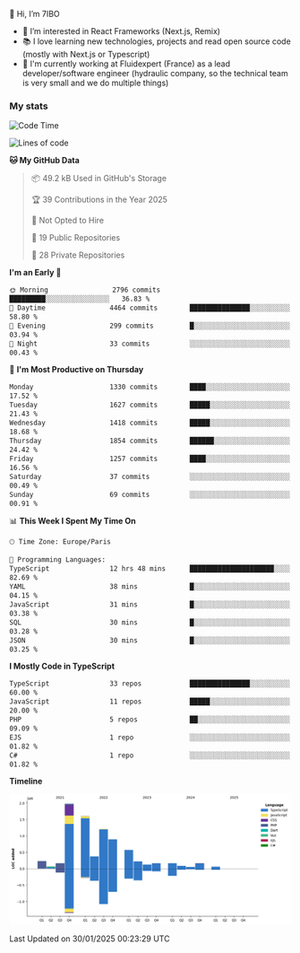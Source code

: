 👋 Hi, I’m 7IBO

- 👀 I’m interested in React Frameworks (Next.js, Remix)
- 📚 I love learning new technologies, projects and read open source code (mostly with Next.js or Typescript)
- 💼 I'm currently working at Fluidexpert (France) as a lead developer/software engineer (hydraulic company, so the technical team is very small and we do multiple things)

### My stats
<!--START_SECTION:waka-->
![Code Time](http://img.shields.io/badge/Code%20Time-985%20hrs%2053%20mins-blue)

![Lines of code](https://img.shields.io/badge/From%20Hello%20World%20I%27ve%20Written-8.1%20million%20lines%20of%20code-blue)

**🐱 My GitHub Data** 

> 📦 49.2 kB Used in GitHub's Storage 
 > 
> 🏆 39 Contributions in the Year 2025
 > 
> 🚫 Not Opted to Hire
 > 
> 📜 19 Public Repositories 
 > 
> 🔑 28 Private Repositories 
 > 
**I'm an Early 🐤** 

```text
🌞 Morning                2796 commits        █████████░░░░░░░░░░░░░░░░   36.83 % 
🌆 Daytime                4464 commits        ███████████████░░░░░░░░░░   58.80 % 
🌃 Evening                299 commits         █░░░░░░░░░░░░░░░░░░░░░░░░   03.94 % 
🌙 Night                  33 commits          ░░░░░░░░░░░░░░░░░░░░░░░░░   00.43 % 
```
📅 **I'm Most Productive on Thursday** 

```text
Monday                   1330 commits        ████░░░░░░░░░░░░░░░░░░░░░   17.52 % 
Tuesday                  1627 commits        █████░░░░░░░░░░░░░░░░░░░░   21.43 % 
Wednesday                1418 commits        █████░░░░░░░░░░░░░░░░░░░░   18.68 % 
Thursday                 1854 commits        ██████░░░░░░░░░░░░░░░░░░░   24.42 % 
Friday                   1257 commits        ████░░░░░░░░░░░░░░░░░░░░░   16.56 % 
Saturday                 37 commits          ░░░░░░░░░░░░░░░░░░░░░░░░░   00.49 % 
Sunday                   69 commits          ░░░░░░░░░░░░░░░░░░░░░░░░░   00.91 % 
```


📊 **This Week I Spent My Time On** 

```text
🕑︎ Time Zone: Europe/Paris

💬 Programming Languages: 
TypeScript               12 hrs 48 mins      █████████████████████░░░░   82.69 % 
YAML                     38 mins             █░░░░░░░░░░░░░░░░░░░░░░░░   04.15 % 
JavaScript               31 mins             █░░░░░░░░░░░░░░░░░░░░░░░░   03.38 % 
SQL                      30 mins             █░░░░░░░░░░░░░░░░░░░░░░░░   03.28 % 
JSON                     30 mins             █░░░░░░░░░░░░░░░░░░░░░░░░   03.25 % 
```

**I Mostly Code in TypeScript** 

```text
TypeScript               33 repos            ███████████████░░░░░░░░░░   60.00 % 
JavaScript               11 repos            █████░░░░░░░░░░░░░░░░░░░░   20.00 % 
PHP                      5 repos             ██░░░░░░░░░░░░░░░░░░░░░░░   09.09 % 
EJS                      1 repo              ░░░░░░░░░░░░░░░░░░░░░░░░░   01.82 % 
C#                       1 repo              ░░░░░░░░░░░░░░░░░░░░░░░░░   01.82 % 
```



**Timeline**

![Lines of Code chart](https://raw.githubusercontent.com/7IBO/7IBO/main/assets/bar_graph.png)


 Last Updated on 30/01/2025 00:23:29 UTC
<!--END_SECTION:waka-->
